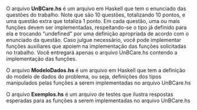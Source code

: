 
O arquivo **UnBCare.hs** é um arquivo em Haskell que tem o enunciado das questões do trabalho. Note que são 10 questões, totalizando 10 pontos, e uma questão extra que totaliza 1 ponto. Em cada questão, uma ou mais funções devem ser implementadas, respeitando-se o tipo já definido para ela e trocando "undefined" por uma definição apropriada de acordo com o enunciado da questão. Caso julgue necessário, você pode implementar funções auxiliares que apoiem na implementação das funções solicitadas no trabalho. Você entregará apenas o arquivo UnBCare.hs contendo a implementação das funções.

O arquivo **ModeloDados.hs** é um arquivo em Haskell que tem a definição do modelo de dados do problema, ou seja, definições dos tipos manipulados pelas funções a serem implementadas no arquivo UnBCare.hs

O arquivo **Exemplos.hs** é um arquivo de testes que ilustra respostas esperadas para as funções a serem implementadas no arquivo UnBCare.hs
